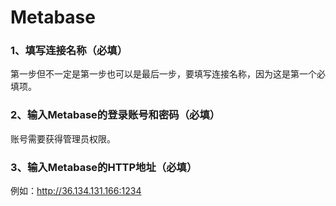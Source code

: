 # Metabase


### 1、填写连接名称（必填）

第一步但不一定是第一步也可以是最后一步，要填写连接名称，因为这是第一个必填项。

### 2、输入Metabase的登录账号和密码（必填）

账号需要获得管理员权限。

### 3、输入Metabase的HTTP地址（必填）

例如：http://36.134.131.166:1234